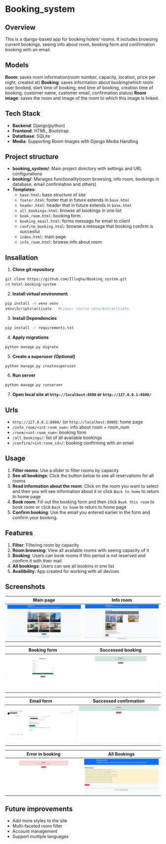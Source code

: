 # Booking_system

## Overview

This is a django-based app for booking hotels' rooms. It includes browsing current bookings, seeing info about room, booking form and confirmation booking with an email.

## Models

**Room**: saves room information(room number, capacity, location, price per night, created at)
**Booking**: saves information about booking(which room user booked, start time of booking, end time of booking, creation time of booking, customer name, customer email, confirmation status)
**Room image**: saves the room and image of the room to which this image is linked.

## Tech Stack

- **Backend**: Django(python)
- **Frontend**: HTML, Bootstrap
- **Datatbase**: SQLite
- **Media**: Supporting Room Images with Django Media Handling

## Project structure

- **booking_system/**: Main project directory with settings and URL configurations
- **booking/**: Manages functionality(room browsing, info room, bookings in database, email confirmation and others)
- **Templates**:
  - `base.html`: base structure of site
  - `footer.html`: footer that in future extends in `base.html`
  - `header.html`: header that in future extends in `base.html`
  - `all_bookings.html`: browse all bookings in one list
  - `book_room.html`: booking form
  - `booking_email.html`: forms message for email to client
  - `confitm_booking.html`: browse a message that booking confirm is succesful
  - `index.html`: main page
  - `info_room.html`: browse info about room

## Insallation

1. **Clone git repository**

```bash
git clone https://github.com/Illugha/Booking_system.git
cd hotel-booking-system
```

2. **Install virtual environment**

```bash
pip install -m venv venv
venv\Scripts\activate   #Linux: source venv/bin/activate
```

3. **Install Dependencies**

```bash
pip install -r requirements.txt
```

4. **Apply migrations**

```bash
python manage.py migrate
```

5. **Create a superuser *(Optional)***

```bash
python manage.py createsuperuser
```

6. **Run server**

```bash
python manage.py runserver
```

7. **Open local site at `http://localhost:8000` or `http://127.0.0.1:8000/`**

## Urls

- `http://127.0.0.1:8000/` (or `http://localhost:8000`): home page
- `/info_room/<int:room_num>`: info about room + room_num
- `/room/<int:room_num>`: booking form
- `/all_bookings/`: list of all available bookings
- `/confirm/<int:room_id>/`: booking confirming with an email

## Usage

1. **Filter rooms**: Use a slider to filter rooms by capacity
2. **See all bookings**: Click the button below to see all reservations for all rooms
3. **Read information about the room**: Click on the room you want to select and then you will see information about it or click `Back to home` to return to home page
4. **Book room**: Fill out the booking form and then click `Book this room` to book room or click `Back to home` to return to home page
5. **Confirm booking**: Use the email you entered earlier in the form and confirm your booking.

## Features

1. **Filter**: Filtering room by capacity
2. **Room browsing**: View all available rooms with seeing capacity of it
3. **Booking**: Users can book rooms if this period is not reserved and confirm it with their mail
4. **All bookings**: Users can see all bookins in one list
5. **Availibility**: App created for working with all devices

## Screenshots

| Main page | Info room |
|-----------|-----------|
| ![Main page](screenshots/main_page.png) | ![Info room](screenshots/info_room.png) |

| Booking form | Successed booking |
|--------------| ------------------|
| ![Booking form](screenshots/booking_form.png) | ![Successed booking](screenshots/success.png) |

| Email form | Successed confirmation |
|------------|------------------------|
| ![Email form](screenshots/email.png) | ![Successed confirmation](screenshots/success_2.png) |

| Error in booking | All Bookings |
|------------------|--------------|
| ![Error in booking](screenshots/error.png) | ![All Bookings](screenshots/all_bookings.png) |

## Future improvements

- Add more styles to the site
- Multi-faceted room filter
- Account management
- Support multiple languages